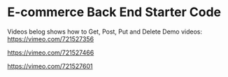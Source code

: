 # E-commerce Back End Starter Code

Videos belog shows how to Get, Post, Put and Delete
Demo videos:
https://vimeo.com/721527356

https://vimeo.com/721527466

https://vimeo.com/721527601
